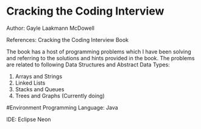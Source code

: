 # Cracking the Coding Interview

Author: Gayle Laakmann McDowell

References: Cracking the Coding Interview Book

The book has a host of programming problems which I have been solving and referring to the solutions and hints provided in the book. The 
problems are related to following Data Structures and Abstract Data Types:

1. Arrays and Strings
2. Linked Lists
3. Stacks and Queues
4. Trees and Graphs (Currently doing)

#Environment
Programming Language: Java

IDE: Eclipse Neon
